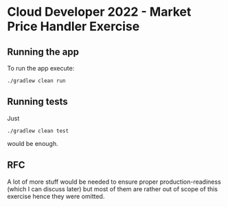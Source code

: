 # Cloud Developer 2022 - Market Price Handler Exercise

## Running the app
To run the app execute:

```
./gradlew clean run
```
## Running tests
Just
```
./gradlew clean test
```
would be enough.

## RFC
A lot of more stuff would be needed to ensure proper production-readiness (which I can discuss later)
but most of them are rather out of scope of this exercise hence they were omitted.

